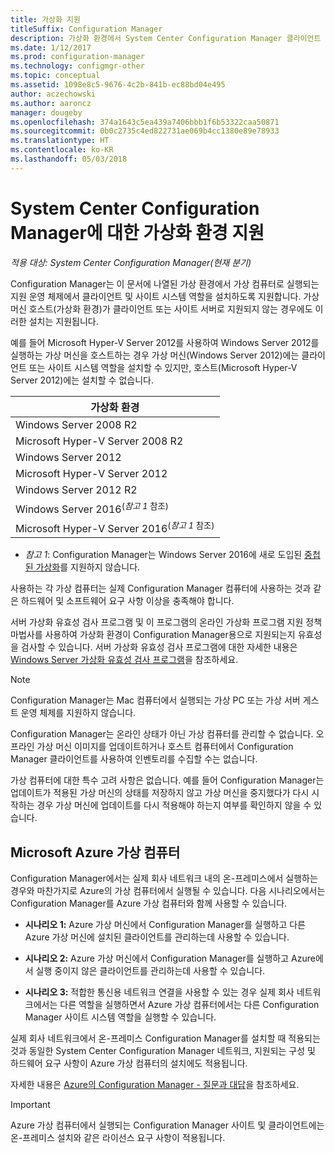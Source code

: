 ```yaml
---
title: 가상화 지원
titleSuffix: Configuration Manager
description: 가상화 환경에서 System Center Configuration Manager 클라이언트 및 사이트 시스템 역할을 설치하기 위한 요구 사항을 가져옵니다.
ms.date: 1/12/2017
ms.prod: configuration-manager
ms.technology: configmgr-other
ms.topic: conceptual
ms.assetid: 1098e8c5-9676-4c2b-841b-ec88bd04e495
author: aczechowski
ms.author: aaroncz
manager: dougeby
ms.openlocfilehash: 374a1643c5ea439a7406bbb1f6b53322caa50871
ms.sourcegitcommit: 0b0c2735c4ed822731ae069b4cc1380e89e78933
ms.translationtype: HT
ms.contentlocale: ko-KR
ms.lasthandoff: 05/03/2018
---
```

# <a name="support-for-virtualization-environments-for-system-center-configuration-manager"></a>System Center Configuration Manager에 대한 가상화 환경 지원

*적용 대상: System Center Configuration Manager(현재 분기)*

Configuration Manager는 이 문서에 나열된 가상 환경에서 가상 컴퓨터로 실행되는 지원 운영 체제에서 클라이언트 및 사이트 시스템 역할을 설치하도록 지원합니다. 가상 머신 호스트(가상화 환경)가 클라이언트 또는 사이트 서버로 지원되지 않는 경우에도 이러한 설치는 지원됩니다.  

 예를 들어 Microsoft Hyper-V Server 2012를 사용하여 Windows Server 2012를 실행하는 가상 머신을 호스트하는 경우 가상 머신(Windows Server 2012)에는 클라이언트 또는 사이트 시스템 역할을 설치할 수 있지만, 호스트(Microsoft Hyper-V Server 2012)에는 설치할 수 없습니다.  

|가상화 환경|  
|--------------------------------|  
|Windows Server 2008 R2|  
|Microsoft Hyper-V Server 2008 R2|  
|Windows Server 2012|  
|Microsoft Hyper-V Server 2012|  
|Windows Server 2012 R2|
|Windows Server 2016<sup>(*참고 1* 참조)</sup>|
|Microsoft Hyper-V Server 2016<sup>(*참고 1* 참조)|
-  *참고 1*: Configuration Manager는 Windows Server 2016에 새로 도입된 [중첩된 가상화](https://technet.microsoft.com/windows-server-docs/compute/hyper-v/what-s-new-in-hyper-v-on-windows#a-namebkmknestedanested-virtualization-new)를 지원하지 않습니다.


 사용하는 각 가상 컴퓨터는 실제 Configuration Manager 컴퓨터에 사용하는 것과 같은 하드웨어 및 소프트웨어 요구 사항 이상을 충족해야 합니다.  

 서버 가상화 유효성 검사 프로그램 및 이 프로그램의 온라인 가상화 프로그램 지원 정책 마법사를 사용하여 가상화 환경이 Configuration Manager용으로 지원되는지 유효성을 검사할 수 있습니다. 서버 가상화 유효성 검사 프로그램에 대한 자세한 내용은 [Windows Server 가상화 유효성 검사 프로그램](https://www.windowsservercatalog.com/svvp.aspx)을 참조하세요.  

> [!NOTE]  
>  Configuration Manager는 Mac 컴퓨터에서 실행되는 가상 PC 또는 가상 서버 게스트 운영 체제를 지원하지 않습니다.  

Configuration Manager는 온라인 상태가 아닌 가상 컴퓨터를 관리할 수 없습니다. 오프라인 가상 머신 이미지를 업데이트하거나 호스트 컴퓨터에서 Configuration Manager 클라이언트를 사용하여 인벤토리를 수집할 수는 없습니다.  

가상 컴퓨터에 대한 특수 고려 사항은 없습니다. 예를 들어 Configuration Manager는 업데이트가 적용된 가상 머신의 상태를 저장하지 않고 가상 머신을 중지했다가 다시 시작하는 경우 가상 머신에 업데이트를 다시 적용해야 하는지 여부를 확인하지 않을 수 있습니다.  

##  <a name="bkmk_Azure"></a> Microsoft Azure 가상 컴퓨터  
 Configuration Manager에서는 실제 회사 네트워크 내의 온-프레미스에서 실행하는 경우와 마찬가지로 Azure의 가상 컴퓨터에서 실행될 수 있습니다. 다음 시나리오에서는 Configuration Manager를 Azure 가상 컴퓨터와 함께 사용할 수 있습니다.  

-   
  **시나리오 1:** Azure 가상 머신에서 Configuration Manager를 실행하고 다른 Azure 가상 머신에 설치된 클라이언트를 관리하는데 사용할 수 있습니다.  

-   
  **시나리오 2:** Azure 가상 머신에서 Configuration Manager를 실행하고 Azure에서 실행 중이지 않은 클라이언트를 관리하는데 사용할 수 있습니다.  

-   **시나리오 3:** 적합한 통신용 네트워크 연결을 사용할 수 있는 경우 실제 회사 네트워크에서는 다른 역할을 실행하면서 Azure 가상 컴퓨터에서는 다른 Configuration Manager 사이트 시스템 역할을 실행할 수 있습니다.  

실제 회사 네트워크에서 온-프레미스 Configuration Manager를 설치할 때 적용되는 것과 동일한 System Center Configuration Manager 네트워크, 지원되는 구성 및 하드웨어 요구 사항이 Azure 가상 컴퓨터의 설치에도 적용됩니다.  

자세한 내용은 [Azure의 Configuration Manager - 질문과 대답](/sccm/core/understand/configuration-manager-on-azure)을 참조하세요.

> [!IMPORTANT]  
>  Azure 가상 컴퓨터에서 실행되는 Configuration Manager 사이트 및 클라이언트에는 온-프레미스 설치와 같은 라이선스 요구 사항이 적용됩니다.  
